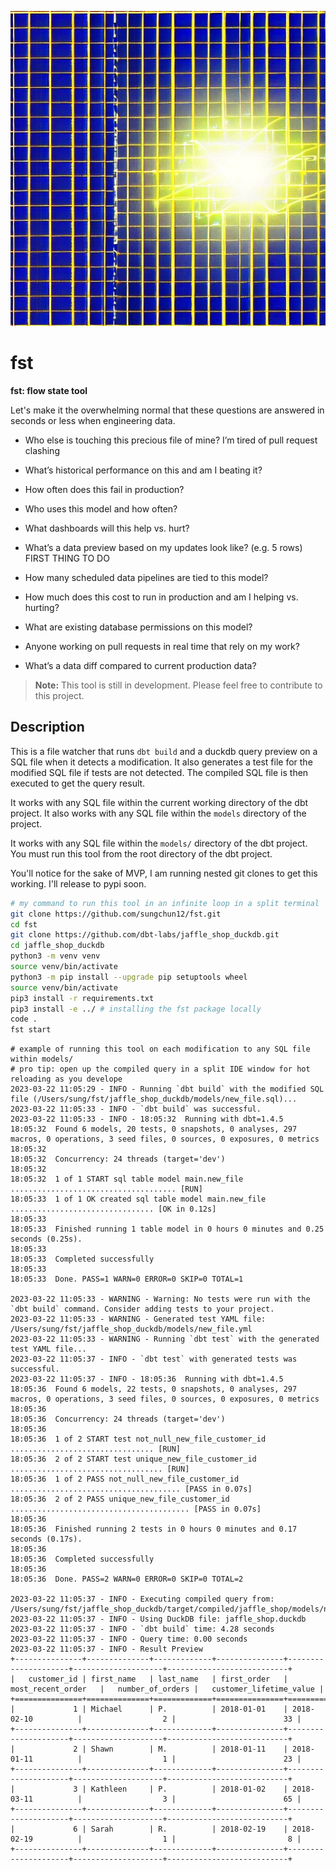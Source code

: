 <p align="center">
  <img src="./images/logo.jpeg" alt="fst: flow state tool]">
</p>


# fst

**fst: flow state tool**

Let's make it the overwhelming normal that these questions are answered in seconds or less when engineering data.

- Who else is touching this precious file of mine? I’m tired of pull request clashing

- What’s historical performance on this and am I beating it?

- How often does this fail in production?

- Who uses this model and how often?

- What dashboards will this help vs. hurt?

- What’s a data preview based on my updates look like? (e.g. 5 rows) FIRST THING TO DO

- How many scheduled data pipelines are tied to this model?

- How much does this cost to run in production and am I helping vs. hurting?

- What are existing database permissions on this model?

- Anyone working on pull requests in real time that rely on my work?

- What’s a data diff compared to current production data?

> **Note:** This tool is still in development. Please feel free to contribute to this project.

## Description

This is a file watcher that runs `dbt build` and a duckdb query preview on a SQL file when it detects a modification. It also generates a test file for the modified SQL file if tests are not detected. The compiled SQL file is then executed to get the query result.

It works with any SQL file within the current working directory of the dbt project. It also works with any SQL file within the `models` directory of the project.

It works with any SQL file within the `models/` directory of the dbt project. You must run this tool from the root directory of the dbt project.

You'll notice for the sake of MVP, I am running nested git clones to get this working. I'll release to pypi soon.

```bash
# my command to run this tool in an infinite loop in a split terminal
git clone https://github.com/sungchun12/fst.git
cd fst
git clone https://github.com/dbt-labs/jaffle_shop_duckdb.git
cd jaffle_shop_duckdb
python3 -m venv venv
source venv/bin/activate
python3 -m pip install --upgrade pip setuptools wheel
source venv/bin/activate
pip3 install -r requirements.txt
pip3 install -e ../ # installing the fst package locally
code .
fst start
```

```shell
# example of running this tool on each modification to any SQL file within models/
# pro tip: open up the compiled query in a split IDE window for hot reloading as you develope
2023-03-22 11:05:29 - INFO - Running `dbt build` with the modified SQL file (/Users/sung/fst/jaffle_shop_duckdb/models/new_file.sql)...
2023-03-22 11:05:33 - INFO - `dbt build` was successful.
2023-03-22 11:05:33 - INFO - 18:05:32  Running with dbt=1.4.5
18:05:32  Found 6 models, 20 tests, 0 snapshots, 0 analyses, 297 macros, 0 operations, 3 seed files, 0 sources, 0 exposures, 0 metrics
18:05:32  
18:05:32  Concurrency: 24 threads (target='dev')
18:05:32  
18:05:32  1 of 1 START sql table model main.new_file ..................................... [RUN]
18:05:33  1 of 1 OK created sql table model main.new_file ................................ [OK in 0.12s]
18:05:33  
18:05:33  Finished running 1 table model in 0 hours 0 minutes and 0.25 seconds (0.25s).
18:05:33  
18:05:33  Completed successfully
18:05:33  
18:05:33  Done. PASS=1 WARN=0 ERROR=0 SKIP=0 TOTAL=1

2023-03-22 11:05:33 - WARNING - Warning: No tests were run with the `dbt build` command. Consider adding tests to your project.
2023-03-22 11:05:33 - WARNING - Generated test YAML file: /Users/sung/fst/jaffle_shop_duckdb/models/new_file.yml
2023-03-22 11:05:33 - WARNING - Running `dbt test` with the generated test YAML file...
2023-03-22 11:05:37 - INFO - `dbt test` with generated tests was successful.
2023-03-22 11:05:37 - INFO - 18:05:36  Running with dbt=1.4.5
18:05:36  Found 6 models, 22 tests, 0 snapshots, 0 analyses, 297 macros, 0 operations, 3 seed files, 0 sources, 0 exposures, 0 metrics
18:05:36  
18:05:36  Concurrency: 24 threads (target='dev')
18:05:36  
18:05:36  1 of 2 START test not_null_new_file_customer_id ................................ [RUN]
18:05:36  2 of 2 START test unique_new_file_customer_id .................................. [RUN]
18:05:36  1 of 2 PASS not_null_new_file_customer_id ...................................... [PASS in 0.07s]
18:05:36  2 of 2 PASS unique_new_file_customer_id ........................................ [PASS in 0.07s]
18:05:36  
18:05:36  Finished running 2 tests in 0 hours 0 minutes and 0.17 seconds (0.17s).
18:05:36  
18:05:36  Completed successfully
18:05:36  
18:05:36  Done. PASS=2 WARN=0 ERROR=0 SKIP=0 TOTAL=2

2023-03-22 11:05:37 - INFO - Executing compiled query from: /Users/sung/fst/jaffle_shop_duckdb/target/compiled/jaffle_shop/models/new_file.sql
2023-03-22 11:05:37 - INFO - Using DuckDB file: jaffle_shop.duckdb
2023-03-22 11:05:37 - INFO - `dbt build` time: 4.28 seconds
2023-03-22 11:05:37 - INFO - Query time: 0.00 seconds
2023-03-22 11:05:37 - INFO - Result Preview
+---------------+--------------+-------------+---------------+---------------------+--------------------+---------------------------+
|   customer_id | first_name   | last_name   | first_order   | most_recent_order   |   number_of_orders |   customer_lifetime_value |
+===============+==============+=============+===============+=====================+====================+===========================+
|             1 | Michael      | P.          | 2018-01-01    | 2018-02-10          |                  2 |                        33 |
+---------------+--------------+-------------+---------------+---------------------+--------------------+---------------------------+
|             2 | Shawn        | M.          | 2018-01-11    | 2018-01-11          |                  1 |                        23 |
+---------------+--------------+-------------+---------------+---------------------+--------------------+---------------------------+
|             3 | Kathleen     | P.          | 2018-01-02    | 2018-03-11          |                  3 |                        65 |
+---------------+--------------+-------------+---------------+---------------------+--------------------+---------------------------+
|             6 | Sarah        | R.          | 2018-02-19    | 2018-02-19          |                  1 |                         8 |
+---------------+--------------+-------------+---------------+---------------------+--------------------+---------------------------+
```
